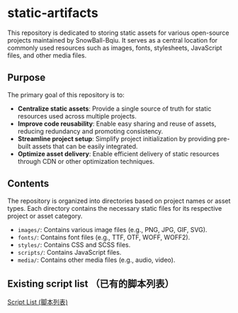 # static-artifacts

This repository is dedicated to storing static assets for various open-source projects maintained by SnowBall-Bqiu. It serves as a central location for commonly used resources such as images, fonts, stylesheets, JavaScript files, and other media files.

## Purpose

The primary goal of this repository is to:

*   **Centralize static assets**: Provide a single source of truth for static resources used across multiple projects.
*   **Improve code reusability**: Enable easy sharing and reuse of assets, reducing redundancy and promoting consistency.
*   **Streamline project setup**: Simplify project initialization by providing pre-built assets that can be easily integrated.
*   **Optimize asset delivery**: Enable efficient delivery of static resources through CDN or other optimization techniques.

## Contents

The repository is organized into directories based on project names or asset types. Each directory contains the necessary static files for its respective project or asset category.

*   `images/`: Contains various image files (e.g., PNG, JPG, GIF, SVG).
*   `fonts/`: Contains font files (e.g., TTF, OTF, WOFF, WOFF2).
*   `styles/`: Contains CSS and SCSS files.
*   `scripts/`: Contains JavaScript files.
*   `media/`: Contains other media files (e.g., audio, video).

## Existing script list （已有的脚本列表）

[Script List  (脚本列表)](https://github.com/SnowBall-Bqiu/static-artifacts-github/blob/main/docx/script.md)
